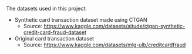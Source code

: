 The datasets used in this project:
  * Synthetic card transaction dataset made using CTGAN
    * Source: https://www.kaggle.com/datasets/aitude/ctgan-synthetic-credit-card-fraud-dataset 
  * Original card transaction dataset
    * Source: https://www.kaggle.com/datasets/mlg-ulb/creditcardfraud

